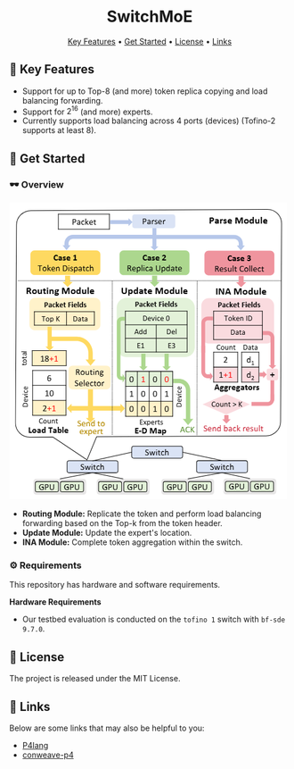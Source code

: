 <h1 align="center">
  <br>
  SwitchMoE
  <br>
</h1>
<p align="center">
  <a href="#-key-features">Key Features</a> •
  <a href="#-get-started">Get Started</a> •
  <a href="#-license">License</a> •
  <a href="#-links">Links</a>
</p>


## 🎯 Key Features

* Support for up to Top-8 (and more) token replica copying and load balancing forwarding.
* Support for $2^{16}$ (and more) experts.
* Currently supports load balancing across 4 ports (devices) (Tofino-2 supports at least 8).

## 🚄 Get Started

### 🕶️ Overview

![image-20250802190741997](assets/overview.png)

* **Routing Module:** Replicate the token and perform load balancing forwarding based on the Top-k from the token header.
* **Update Module:** Update the expert's location.
* **INA Module:** Complete token aggregation within the switch.


### ⚙️ Requirements

This repository has hardware and software requirements.

**Hardware Requirements**

* Our testbed evaluation is conducted on the `tofino 1` switch with `bf-sde 9.7.0`.

## 📖 License

The project is released under the MIT License.

## 🔗 Links

Below are some links that may also be helpful to you:

- [P4lang](https://github.com/p4lang/)
- [conweave-p4](https://github.com/conweave-project/conweave-p4)